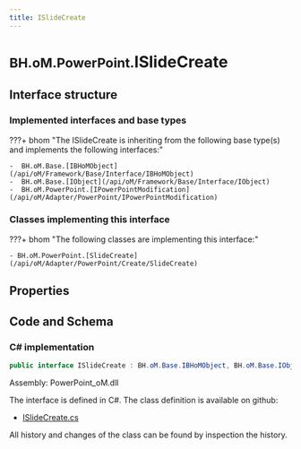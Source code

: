 ```yaml
---
title: ISlideCreate
---
```


# <small>BH.oM.PowerPoint.</small>**ISlideCreate**



## Interface structure

### Implemented interfaces and base types

???+ bhom "The ISlideCreate is inheriting from the following base type(s) and implements the following interfaces:"

    -  BH.oM.Base.[IBHoMObject](/api/oM/Framework/Base/Interface/IBHoMObject)
    -  BH.oM.Base.[IObject](/api/oM/Framework/Base/Interface/IObject)
    -  BH.oM.PowerPoint.[IPowerPointModification](/api/oM/Adapter/PowerPoint/IPowerPointModification)


### Classes implementing this interface

???+ bhom "The following classes are implementing this interface:"

    - BH.oM.PowerPoint.[SlideCreate](/api/oM/Adapter/PowerPoint/Create/SlideCreate)


## Properties

## Code and Schema

### C# implementation

``` C# title="C#"
public interface ISlideCreate : BH.oM.Base.IBHoMObject, BH.oM.Base.IObject, BH.oM.PowerPoint.IPowerPointModification
```

Assembly: PowerPoint_oM.dll

The interface is defined in C#. The class definition is available on github:

- [ISlideCreate.cs](https://github.com/BHoM/PowerPoint_Toolkit/blob/develop/PowerPoint_oM/Create\ISlideCreate.cs)

All history and changes of the class can be found by inspection the history.

